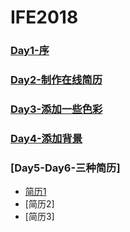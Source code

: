 # IFE2018

### [Day1-序](http://blog.venus10.com/2018/04/25/First-Day-at-IFE/)
### [Day2-制作在线简历](http://blog.venus10.com/IFE2018/Day2/resume)
### [Day3-添加一些色彩](http://blog.venus10.com/IFE2018/Day3/resume)
### [Day4-添加背景](http://blog.venus10.com/IFE2018/Day4/resume)
### [Day5-Day6-三种简历]
* [简历1](http://blog.venus10.com/IFE2018/Day5-Day6/resume)
* [简历2]
* [简历3]